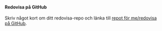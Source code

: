 #### Redovisa på GitHub

Skriv något kort om ditt redovisa-repo och länka till [repot för me/redovisa på GitHub](https://github.com/Gase18/designv2).
